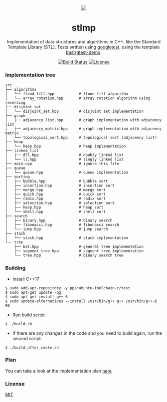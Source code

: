 <div align="center" style="margin: 20px">
  <img src="https://github.com/stlmp/stlmp/raw/master/stlmp.png">
</div>

<div align="center">

  <h1>stlmp</h1>
  <p>Implementation of data structures and algorithms in C++, like the Standard Template Library (STL). Tests written using <a href="https://code.google.com/p/googletest" target="_blank">googletest</a>, using the template <a href="https://github.com/bast/gtest-demo" target="_blank">bast/gtest-demo</a>.</p>
  <a href="https://travis-ci.org/stlmp/stlmp/builds" target="_blank"><img src="https://travis-ci.org/stlmp/stlmp.svg?branch=master" alt="Build Status"></a> 
  <a href="https://manparvesh.mit-license.org/" target="_blank"><img src="https://img.shields.io/badge/license-MIT-blue.svg" alt="License"></a> 
  
</div>


### Implementation tree
```
src
├── algorithms
│   └── flood_fill.hpp           # flood fill algorithm
│   └── array_rotation.hpp       # array rotation algorithm using reversing
├── disjoint_set
│   └── disjoint_set.hpp         # disjoint set implementation
├── graph
│   ├── adjacency_list.hpp       # graph implementation with adjacency list
│   ├── adjacency_matrix.hpp     # graph implementation with adjacency matrix
│   └── topological_sort.hpp     # topological sort (adjacency list)
├── heap
│   └── heap.hpp                 # heap implementation
├── linked_list
│   ├── dll.hpp                  # doubly linked list 
│   └── ll.hpp                   # singly linked list
├── main.cpp                     # ignore this file
├── queue
│   └── queue.hpp                # queue implementation
├── sorting
│   ├── bubble.hpp               # bubble sort
│   ├── insertion.hpp            # insertion sort
│   ├── merge.hpp                # merge sort
│   ├── quick.hpp                # quick sort
│   ├── radix.hpp                # radix sort
│   ├── selection.hpp            # selection sort
│   ├── heap.hpp                 # heap sort
│   └── shell.hpp                # shell sort
├── search
│   ├── binary.hpp               # binary search
│   ├── fibonacci.hpp            # fibonacci search
│   └── jump.hpp                 # jump search
├── stack
│   └── stack.hpp                # stack implementation
└── tree
    ├── bst.hpp                  # general tree implementation
    ├── segment_tree.hpp         # segment tree implementation
    └── tree.hpp                 # binary search tree
```

### Building
 - Install C++17
```
$ sudo add-apt-repository -y ppa:ubuntu-toolchain-r/test
$ sudo apt-get update -qq
$ sudo apt-get install g++-6
$ sudo update-alternatives --install /usr/bin/g++ g++ /usr/bin/g++-6 90
```
 - Run build script
```
$ ./build.sh
```
 - If there are any changes in the code and you need to build again, run the second script.
```
$ ./build_after_cmake.sh
```
### Plan
You can take a look at the implementation plan [here](https://github.com/stlmp/stlmp/blob/master/plan.md)

### License
[MIT](https://manparvesh.mit-license.org)

